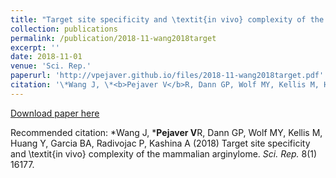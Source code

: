 ```yaml
---
title: "Target site specificity and \textit{in vivo} complexity of the mammalian arginylome"
collection: publications
permalink: /publication/2018-11-wang2018target
excerpt: ''
date: 2018-11-01
venue: 'Sci. Rep.'
paperurl: 'http://vpejaver.github.io/files/2018-11-wang2018target.pdf'
citation: '\*Wang J, \*<b>Pejaver V</b>R, Dann GP, Wolf MY, Kellis M, Huang Y, Garcia BA, Radivojac P, Kashina A (2018) Target site specificity and \textit{in vivo} complexity of the mammalian arginylome. <i>Sci. Rep.</i> 8(1) 16177.'
---
```

[Download paper here](http://vpejaver.github.io/files/2018-11-wang2018target.pdf)

Recommended citation: \*Wang J, \*<b>Pejaver V</b>R, Dann GP, Wolf MY, Kellis M, Huang Y, Garcia BA, Radivojac P, Kashina A (2018) Target site specificity and \textit{in vivo} complexity of the mammalian arginylome. <i>Sci. Rep.</i> 8(1) 16177.

